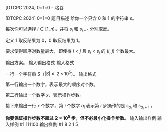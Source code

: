 



[DTCPC 2024] 0=1=0 - 洛谷














[DTCPC 2024] 0=1=0
题目描述
给你一个只含 $0$ 和 $1$ 的字符串 $s$。

每次你可以选择 $i\in [1,n)$，并将 $s_i$ 和 $s_{i+1}$ 分别取反。

定义 $1$ 取反结果为 $0$，$0$ 取反结果为 $1$。

要求使得顺序对数量最大，即使得 $i\lt j$ 且 $s_i\lt s_j$ 的 $(i,j)$ 个数最大。

输出方案。
输入输出格式
输入格式

一行一个字符串 $S$（$\lvert S\rvert\leq 2\times 10^5$）。
输出格式

第一行输出一个数字，表示最大的顺序对个数。

第二行输出一个数字 $x$，表示操作步数。

接下来输出一行 $x$ 个数字，第 $i$ 个数字 $a_i$ 表示第 $i$ 步操作的是 $s_{a_i}$ 和 $s_{a_i+1}$ 。

**你要保证操作步数不超过 $2\times 10^5$ 步，但不必最小化操作步数。**
输入输出样例
输入样例 #1
111100
输出样例 #1
8
2
1 5






